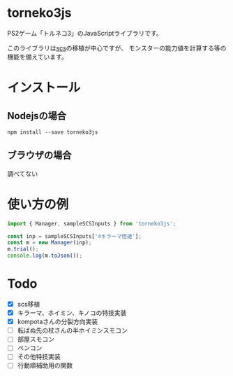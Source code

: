 # torneko3js
PS2ゲーム「トルネコ3」のJavaScriptライブラリです。

このライブラリは[scs](https://github.com/ikarino/scs)の移植が中心ですが、
モンスターの能力値を計算する等の機能を備えています。

# インストール

## Nodejsの場合
```
npm install --save torneko3js
```

## ブラウザの場合
調べてない

# 使い方の例
```js
import { Manager, sampleSCSInputs } from 'torneko3js';

const inp = sampleSCSInputs['4キラーマ倍速'];
const m = new Manager(inp);
m.trial();
console.log(m.toJson());
```

# Todo
- [x] scs移植
- [x] キラーマ、ホイミン、キノコの特技実装
- [x] kompotaさんの分裂方向実装
- [ ] 転ばぬ先の杖さんの半ホイミンスモコン
- [ ] 部屋スモコン
- [ ] ペンコン
- [ ] その他特技実装
- [ ] 行動順補助用の関数
